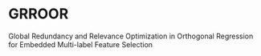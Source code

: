 # GRROOR
Global Redundancy and Relevance Optimization in Orthogonal Regression for Embedded Multi-label Feature Selection
